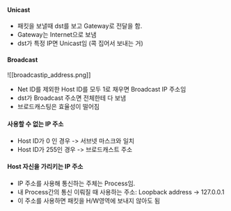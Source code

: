 
#### Unicast
* 패킷을 보낼때 dst를 보고 Gateway로 전달을 함.
* Gateway는 Internet으로 보냄
* dst가 특정 IP면 Unicast임 (콕 집어서 보내는 거)


#### Broadcast

![[broadcastip_address.png]]

* Net ID를 제외한 Host ID를 모두 1로 채우면 Broadcast IP 주소임
* dst가 Broadcast 주소면 전체한테 다 보냄
* 브로드캐스팅은 효율성이 떨어짐


#### 사용할 수 없는 IP 주소

* Host ID가 0 인 경우 -> 서브넷 마스크와 일치
* Host ID가 255인 경우 -> 브로드캐스트 주소


#### Host 자신을 가리키는 IP 주소

* IP 주소를 사용해 통신하는 주체는 Process임.
* 내 Process간의 통신 이뤄질 때 사용하는 주소: Loopback address -> 127.0.0.1
* 이 주소를 사용하면 패킷을 H/W영역에 보내지 않아도 됨
